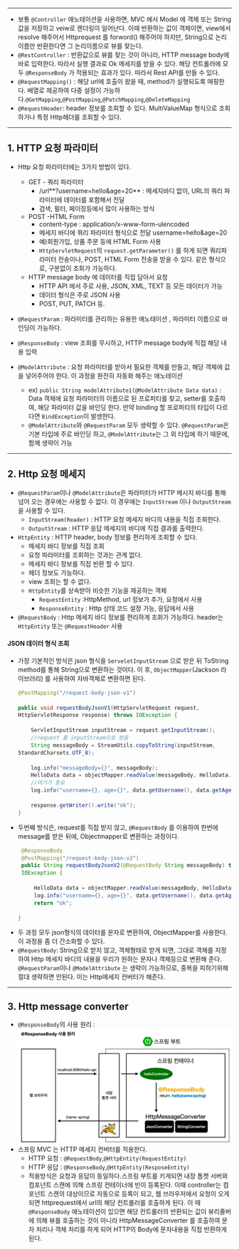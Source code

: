 ***
- 보통 `@Controller` 애노테이션을 사용하면, MVC 에서 Model 에 객체 또는 String 값을 저장하고 veiw로 랜더링이 일어난다. 이때 반환하는 값이 객체이면, view에서 resolve 해주어서 Httprequest 를 forword() 해주어야 하지만, String으로 논리 이름만 반환한다면 그 논리이름으로 뷰를 찾는다.
- `@RestController` : 반환값으로 뷰를 찾는 것이 아니라, HTTP message body에 바로 입력한다. 따라서 실행 결과로 Ok 메세지를 받을 수 있다. 해당 컨트롤러에 모두 `@ResponseBody` 가 적용되는 효과가 있다. 따라서 Rest API를 만들 수 있다.
- `@RequestMapping()` : 해당 url에 호출이 왔을 때, method가 실행되도록 매핑한다. 배열로 제공하여 다중 설정이 가능하다.`@GetMapping`,`@PostMapping`,`@PatchMapping`,`@DeleteMapping`
- `@RequestHeader`: header 정보를 조회할 수 있다. MultiValueMap 형식으로 조회하거나 특정 Http헤더를 조회할 수 있다.
***
## 1. HTTP 요청 파라미터
 - Http 요청 파라미터에는 3가지 방법이 있다. 
	 - GET - 쿼리 파라미터 
		 - /url**?username=hello&age=20** : 메세지바디 없이, URL의 쿼리 파라미터에 데이터를 포함해서 전달
		 - 검색, 필터, 페이징등에서 많이 사용하는 방식
	 - POST -HTML Form
		 - content-type : application/x-www-form-ulencoded
		 - 메세지 바디에 쿼리 파라미터 형식으로 전달 username=hello&age=20
		 - 예)회원가입, 상품 주문 등에 HTML Form 사용
		 - `HttpServletRequest`의 `request.getParameter()` 를 하게 되면 쿼리파라미터 전송이나, POST, HTML Form 전송을 받을 수 있다. 같은 형식으로, 구분없이 조회가 가능하다.
	 - HTTP message body 에 데이터를 직접 담아서 요청 
		 - HTTP API 에서 주로 사용, JSON, XML, TEXT 등 모든 데이터가 가능
		 - 데이터 형식은 주로 JSON 사용
		- POST, PUT, PATCH 등.
		
		 
- `@RequestParam` : 파라미터를 관리하는 유용한 애노테이션 , 파라미터 이름으로 바인딩이 가능하다.
- `@ResponseBody` : view 조회를 무시하고, HTTP message body에 직접 해당 내용 입력
- `@ModelAttribute` : 요청 파라미터를 받아서 필요한 객체를 만들고, 해당 객체에 값을 넣어주어야 한다. 이 과정을 완전히 자동화 해주는 애노테이션 
	- ex) `public String modelAttribute1(@ModelAttribute Data data)` : Data 객체에 요청 파라미터의 이름으로 된 프로퍼티를 찾고, setter를 호출하여, 해당 파라미터 값을 바인딩 한다. 만약 binding 할 프로퍼티의 타입이 다르다면 `BindException`이 발생한다.
	- `@ModelAttribute`와 `@RequestParam` 모두 생략할 수 있다. `@RequestParam`은 기본 타입에 주로 바인딩 하고, `@ModelAttribute`는 그 외 타입에 하기 때문에, 함께 생략이 가능
***
## 2. Http 요청 메세지 
- `@RequestParam`이나 `@ModelAttribute`은 파라미터가 HTTP 메시지 바디를 통해 넘어 오는 경우에는 사용할 수 없다. 이 경우에는 `InputStream` 이나 `OutputStream` 을 사용할 수 있다.
	- `InputStream(Reader)` : HTTP 요청 메세지 바디의 내용을 직접 조회한다.  
	- `OutputStream` : HTTP 응답 메세지의 바디에 직접 결과를 출력한다.
- `HttpEntity` : HTTP header, body 정보를 편리하게 조회할 수 있다.
	- 메세지 바디 정보를 직접 조회
	- 요청 파라미터를 조회하는 것과는 관계 없다.
	- 메세지 바디 정보를 직접 반환 할 수 있다. 
	- 헤더 정보도 가능하다.
	- view 조회는 할 수 없다.
	- `HttpEntity`를 상속받아 비슷한 기능을 제공하는 객체
		- `RequestEntity` :HttpMethod, url 정보가 추가, 요청에서 사용
		- `ResponseEntity` : Http 상태 코드 설정 가능, 응답에서 사용
- `@RequestBody` : Http 메세지 바디 정보를 편리하게 조회가 가능하다. header는 `HttpEntity` 또는 `@RequestHeader` 사용 
#### JSON 데이터 형식 조회
- 가장 기본적인 방식은 json 형식을 `ServeletInputStream` 으로 받은 뒤 ToString method를 통해 String으로 변환하는 것이다. 이 후, `ObjectMapper`(Jackson 라이브러리) 를 사용하여 자바객체로 변환하면 된다. 
	```JAVA
  @PostMapping("/request-body-json-v1")

    public void requestBodyJsonV1(HttpServletRequest request,
	HttpServletResponse response) throws IOException {

        ServletInputStream inputStream = request.getInputStream();
		//request 를 inputStream으로 받음
        String messageBody = StreamUtils.copyToString(inputStream,
	StandardCharsets.UTF_8);

        log.info("messageBody={}", messageBody);
        HelloData data = objectMapper.readValue(messageBody, HelloData.class); 
        //여기가 중요
        log.info("username={}, age={}", data.getUsername(), data.getAge());

        response.getWriter().write("ok");
    }
- 두번째 방식은, request를 직접 받지 않고, `@RequestBody` 를 이용하여 한번에 message를 받은 뒤에, Objectmapper로 변환하는 과정이다.
	```Java
	 @ResponseBody
     @PostMapping("/request-body-json-v2")
     public String requestBodyJsonV2(@RequestBody String messageBody) throws
     IOException {
    
         HelloData data = objectMapper.readValue(messageBody, HelloData.class);
         log.info("username={}, age={}", data.getUsername(), data.getAge());
         return "ok";
    
    }
- 두 과정 모두 json형식의 데이터를 문자로 변환하여, ObjectMapper를 사용한다. 이 과정을 좀 더 간소화할 수 있다.
- `@RequestBody`: String으로 받지 않고, 객체형태로 받게 되면, 그대로 객체를 지정하여 Http 메세지 바디의 내용을 우리가 원하는 문자나 객체등으로 변환해 준다. `@RequestParam`이나 `@ModelAttribute` 는 생략이 가능하므로, 중복을 피하기위해 절대 생략하면 안된다. 이는 Http메세지 컨버터가 해준다.
***
## 3. Http message converter 
- `@ResponseBody`의 사용 원리 : ![요청 매핑-20250117214919446.webp](images%2F%EC%9A%94%EC%B2%AD%20%EB%A7%A4%ED%95%91-20250117214919446.webp)
- 스프링 MVC 는 HTTP 메세지 컨버터를 적용한다. 
	- HTTP 요청 : `@RequestBody`,`@HttpEntity(RequestEntity)`
	- HTTP 응답 : `@ResponseBody`,`@HttpEntity(ResposeEntity)`
	- 적용방식은 요청과 응답이 동일하다.스프링 부트를 키게되면 내장 톰켓 서버와 컴포넌트 스캔에 의해 스프링 컨테이너에 빈이 등록된다. 이때 controller는 컴포넌트 스캔의 대상이므로 자동으로 등록이 되고, 웹 브라우저에서 요청이 오게되면 httprequest에서 url의 해당 컨트롤러를 호출하게 된다. 이 때 `@ResponseBody` 애노테이션이 있으면 해당 컨트롤러의 반환되는 값이 뷰리졸버에 의해 뷰를 호출하는 것이 아니라 HttpMessageConverter 를 호출하여 문자 처리나 객체 처리를 하게 되어 HTTP의 Body에 문자내용을 직접 반환하게 된다.